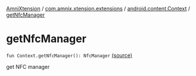 [AmniXtension](../../index.md) / [com.amnix.xtension.extensions](../index.md) / [android.content.Context](index.md) / [getNfcManager](./get-nfc-manager.md)

# getNfcManager

`fun Context.getNfcManager(): NfcManager` [(source)](https://github.com/AmniX/AmniXTension/tree/master/AmniXtension/src/main/java/com/amnix/xtension/extensions/ContextExtension.kt#L695)

get NFC manager

